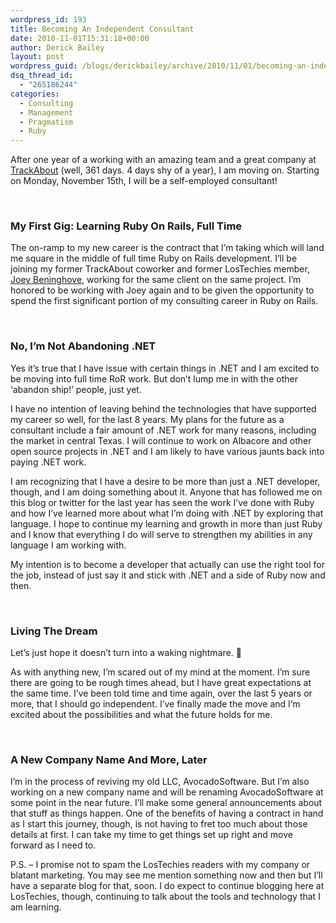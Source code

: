 ```yaml
---
wordpress_id: 193
title: Becoming An Independent Consultant
date: 2010-11-01T15:31:18+00:00
author: Derick Bailey
layout: post
wordpress_guid: /blogs/derickbailey/archive/2010/11/01/becoming-an-independent-consultant.aspx
dsq_thread_id:
  - "265186244"
categories:
  - Consulting
  - Management
  - Pragmatism
  - Ruby
---
```

After one year of a working with an amazing team and a great company at [TrackAbout](http://www.trackabout.com) (well, 361 days. 4 days shy of a year), I am moving on. Starting on Monday, November 15th, I will be a self-employed consultant! 

&#160;

### My First Gig: Learning Ruby On Rails, Full Time

The on-ramp to my new career is the contract that I’m taking which will land me square in the middle of full time Ruby on Rails development. I’ll be joining my former TrackAbout coworker and former LosTechies member, [Joey Beninghove](http://joeybeninghove.com/), working for the same client on the same project. I’m honored to be working with Joey again and to be given the opportunity to spend the first significant portion of my consulting career in Ruby on Rails.

&#160;

### No, I’m Not Abandoning .NET

Yes it’s true that I have issue with certain things in .NET and I am excited to be moving into full time RoR work. But don’t lump me in with the other ‘abandon ship!’ people, just yet.

I have no intention of leaving behind the technologies that have supported my career so well, for the last 8 years. My plans for the future as a consultant include a fair amount of .NET work for many reasons, including the market in central Texas. I will continue to work on Albacore and other open source projects in .NET and I am likely to have various jaunts back into paying .NET work.

I am recognizing that I have a desire to be more than just a .NET developer, though, and I am doing something about it. Anyone that has followed me on this blog or twitter for the last year has seen the work I’ve done with Ruby and how I’ve learned more about what I’m doing with .NET by exploring that language. I hope to continue my learning and growth in more than just Ruby and I know that everything I do will serve to strengthen my abilities in any language I am working with.

My intention is to become a developer that actually can use the right tool for the job, instead of just say it and stick with .NET and a side of Ruby now and then.

&#160;

### Living The Dream

Let’s just hope it doesn’t turn into a waking nightmare. 🙂

As with anything new, I’m scared out of my mind at the moment. I’m sure there are going to be rough times ahead, but I have great expectations at the same time. I’ve been told time and time again, over the last 5 years or more, that I should go independent. I’ve finally made the move and I’m excited about the possibilities and what the future holds for me. 

&#160; 

### A New Company Name And More, Later

I’m in the process of reviving my old LLC, AvocadoSoftware. But I’m also working on a new company name and will be renaming AvocadoSoftware at some point in the near future. I’ll make some general announcements about that stuff as things happen. One of the benefits of having a contract in hand as I start this journey, though, is not having to fret too much about those details at first. I can take my time to get things set up right and move forward as I need to.

P.S. – I promise not to spam the LosTechies readers with my company or blatant marketing. You may see me mention something now and then but I’ll have a separate blog for that, soon. I do expect to continue blogging here at LosTechies, though, continuing to talk about the tools and technology that I am learning.